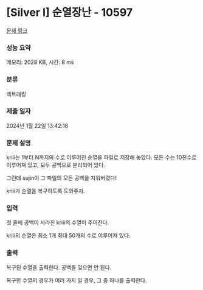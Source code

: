 # [Silver I] 순열장난 - 10597 

[문제 링크](https://www.acmicpc.net/problem/10597) 

### 성능 요약

메모리: 2028 KB, 시간: 8 ms

### 분류

백트래킹

### 제출 일자

2024년 1월 22일 13:42:18

### 문제 설명

<p>kriii는 1부터 N까지의 수로 이루어진 순열을 파일로 저장해 놓았다. 모든 수는 10진수로 이루어져 있고, 모두 공백으로 분리되어 있다.</p>

<p>그런데 sujin이 그 파일의 모든 공백을 지워버렸다!</p>

<p>kriii가 순열을 복구하도록 도와주자.</p>

### 입력 

 <p>첫 줄에 공백이 사라진 kriii의 수열이 주어진다.</p>

<p>kriii의 순열은 최소 1개 최대 50개의 수로 이루어져 있다.</p>

### 출력 

 <p>복구된 수열을 출력한다. 공백을 잊으면 안 된다.</p>

<p>복구한 수열의 경우가 여러 가지 일 경우, 그 중 하나를 출력한다.</p>

